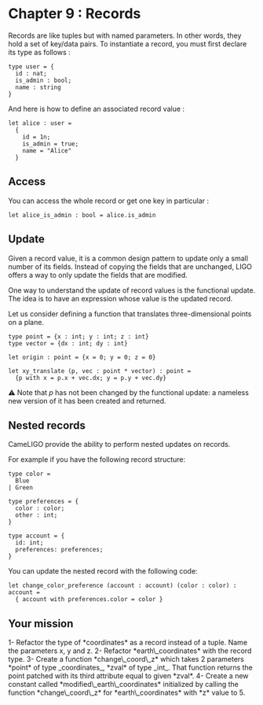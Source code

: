 # Chapter 9 : Records

<dialog character="pilot">Thanks for the coordinates captain but I'm not sure I understand which value corresponds to which coordinate. You mean x,y,z ? You may want to be more explicit.</dialog>

Records are like tuples but with named parameters. In other words, they hold a set of key/data pairs. To instantiate a record, you must first declare its type as follows :

```
type user = {
  id : nat;
  is_admin : bool;
  name : string
}
```

And here is how to define an associated record value :

```
let alice : user =
  {
    id = 1n;
    is_admin = true;
    name = "Alice"
  }
```

## Access

You can access the whole record or get one key in particular :

```
let alice_is_admin : bool = alice.is_admin
```

## Update

Given a record value, it is a common design pattern to update only a small number of its fields. Instead of copying the fields that are unchanged, LIGO offers a way to only update the fields that are modified.

One way to understand the update of record values is the functional update. The idea is to have an expression whose value is the updated record.

Let us consider defining a function that translates three-dimensional points on a plane.

```
type point = {x : int; y : int; z : int}
type vector = {dx : int; dy : int}

let origin : point = {x = 0; y = 0; z = 0}

let xy_translate (p, vec : point * vector) : point =
  {p with x = p.x + vec.dx; y = p.y + vec.dy}
```

⚠️ Note that *p* has not been changed by the functional update: a nameless new version of it has been created and returned.

## Nested records

CameLIGO provide the ability to perform nested updates on records.

For example if you have the following record structure:

```
type color =
  Blue
| Green

type preferences = {
  color : color;
  other : int;
}

type account = {
  id: int;
  preferences: preferences;
}
```

You can update the nested record with the following code:

```
let change_color_preference (account : account) (color : color) : account =
  { account with preferences.color = color }
```

## Your mission

<!-- prettier-ignore -->1- Refactor the type of *coordinates* as a record instead of a tuple. Name the parameters x, y and z.

<!-- prettier-ignore -->2- Refactor *earth\_coordinates* with the record type.

<!-- prettier-ignore -->3- Create a function *change\_coord\_z* which takes 2 parameters *point* of type _coordinates_, *zval* of type _int_. That function returns the point patched with its third attribute equal to given *zval*.

<!-- prettier-ignore -->4- Create a new constant called *modified\_earth\_coordinates* initialized by calling the function *change\_coord\_z* for *earth\_coordinates* with *z* value to 5.
